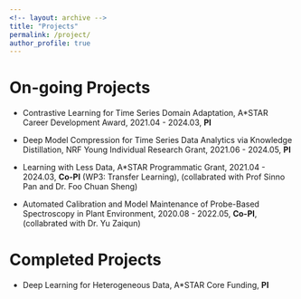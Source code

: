```yaml
---
<!-- layout: archive -->
title: "Projects"
permalink: /project/
author_profile: true
---
```

# On-going Projects
* Contrastive Learning for Time Series Domain Adaptation, 
  A*STAR Career Development Award, 
  2021.04 - 2024.03, 
  <b>PI</b>

* Deep Model Compression for Time Series Data Analytics via Knowledge Distillation, NRF Young Individual Research Grant, 2021.06 - 2024.05, <b>PI</b>

* Learning with Less Data, A*STAR Programmatic Grant, 2021.04 - 2024.03, <b>Co-PI</b> (WP3: Transfer Learning), (collabrated with Prof Sinno Pan and Dr. Foo Chuan Sheng)

* Automated Calibration and Model Maintenance of Probe-Based Spectroscopy in Plant Environment, 2020.08 - 2022.05, <b>Co-PI</b>, (collabrated with Dr. Yu Zaiqun)

# Completed Projects
* Deep Learning for Heterogeneous Data, A*STAR Core Funding, <b>PI</b>


